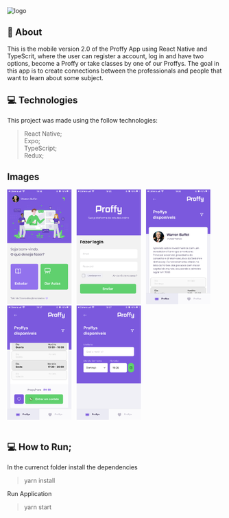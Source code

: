 
<div>
  <img source="https://github.com/GabrielBrotas/Proffy-Mobile-NLW-2/blob/master/images/logo.png" alt="logo" />
</div>

## 🚀 About 
This is the mobile version 2.0 of the Proffy App using React Native and TypeScrit, where the user can register a account, log in and have two options, become a Proffy or take classes by one of our Proffys.
The goal in this app is to create connections between the professionals and people that want to learn about some subject.

## 💻 Technologies
This project was made using the follow technologies:
  >React Native; <br /> 
  >Expo; <br />
  >TypeScript; <br />
  >Redux; <br />

## Images

<div style={{display: "flex"}}>
  <img src="https://github.com/GabrielBrotas/Proffy-Mobile-NLW-2/blob/master/images/landing.PNG" width="150px" />
  &nbsp
  <img src="https://github.com/GabrielBrotas/Proffy-Mobile-NLW-2/blob/master/images/login.PNG" width="150px" />
  &nbsp
  <img src="https://github.com/GabrielBrotas/Proffy-Mobile-NLW-2/blob/master/images/proffy-list.PNG" width="150px" />
  &nbsp
  <img src="https://github.com/GabrielBrotas/Proffy-Mobile-NLW-2/blob/master/images/proffy-list-2.PNG" width="150px" />
  &nbsp
  <img src="https://github.com/GabrielBrotas/Proffy-Mobile-NLW-2/blob/master/images/proffy-filter.PNG" width="150px" />
</div>

<br />

## 💻 How to Run;
In the currenct folder install the dependencies
  >yarn install

Run Application
  >yarn start
